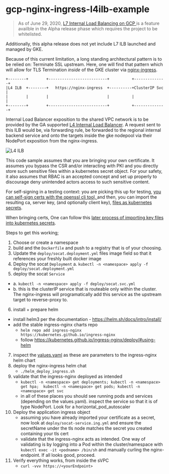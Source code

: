 # gcp-nginx-ingress-l4ilb-example


> As of June 29, 2020,  [L7 Internal Load Balancing on GCP
](https://cloud.google.com/load-balancing/docs/l7-internal#shared_vpc) is a feature availble in the Alpha
release phase which requires the project to be whitelisted.

Additionally, this alpha release does not yet include L7 ILB launched and managed by GKE.

Because of this current limitation, a long standing architectural pattern is to be relied on: Terminate SSL upstream. 
Here, one will find that pattern which will allow for TLS Termination _inside_ of the GKE cluster via
[nginx-ingress](https://kubernetes.github.io/ingress-nginx/). 

```
+--------+        +--------------------------+          +--------------+
|L4 ILB  +--------+   https://nginx-ingress  +----------+ClusterIP Svc |
|        |        |                          |          |              |
+--------+        +--------------------------+          +--------------+
```


  Internal Load Balancer exposition to the shared VPC network is to be provided by the GA supported [L4 Internal Load Balancer](
https://cloud.google.com/load-balancing/docs/internal/). A request sent to this ILB would be, via forwarding rule, be forwarded 
to the regional internal backend service and onto the targets inside the gke nodepool via their NodePort exposition from the nginx-ingress.

![L4 ILB](https://cloud.google.com/load-balancing/images/ilb-high-level.svg)


This code sample assumes that you are bringing your own certificate. It assumes you bypass the CSR and/or interacting with PKI and you directly
store such sensitive files within a kubernetes secret object. For your safety, it also assumes that RBAC is an accepted concept and set up properly to 
discourage deny unintended actors access to such sensitive content. 

For self-signing in a testing context: you 
are picking this up for testing, [you can self-sign certs with the openssl cli tool,
](https://kubernetes.github.io/ingress-nginx/examples/PREREQUISITES/#tls-certificates) and then, you can import the resulting
ca, server key, (and optionally client key), [files as kubernetes secrets](
https://kubernetes.github.io/ingress-nginx/examples/auth/client-certs/#creating-certificate-secrets). 

When bringing certs, One can follow this [later process of importing key files into kubernetes secrets](
https://kubernetes.github.io/ingress-nginx/examples/auth/client-certs/#creating-certificate-secrets). 


Steps to get this working;

1. Choose or create a namespace
2. build and the `Dockerfile` and push to a registry that is of your choosing.
3. Update the `deploy/socat.deployment.yml` files image field so that it references your freshly built docker image
4. Deploy the socat `Deployment`
  a. `kubectl -n <namespace> apply -f deploy/socat.deployment.yml`
5. deploy the socat `Service`
  * a. `kubectl -n <namespace> apply -f deploy/socat.svc.yml`
  * b. this is the clusterIP service that is routeable only within the cluster. 
    The nginx-ingress will programatically add this service as the upstream target to reverse-proxy to.
6.  install + prepare helm 
  * install helm3 per the documentation - https://helm.sh/docs/intro/install/
  * add the stable ingress-nginx charts repo 
    * `helm repo add ingress-nginx https://kubernetes.github.io/ingress-nginx`
    * follow https://kubernetes.github.io/ingress-nginx/deploy/#using-helm
7. inspect the [values.yaml](values.yaml) as these are parameters to the ingress-nginx helm chart
8. deploy the nginx-ingress helm chat
    * `./helm_deploy_ingress.sh`
9. validate that the ingress-nginx deployed as intended
    * `kubectl -n <namespace> get deployments; kubectl -n <namespace> get hpa;  kubectl -n <namespace> get pods; kubectl -n <namespace> get svc`
    * in all of these places you should see running pods and services (depending on the values.yaml). inspect the service so that it is of type NodePort. Look for a horizontal_pod_autoscaler
10. Deploy the application ingress object
    * assuming you have already imported your certificate as a secret, now look at `deploy/socat-service.ing.yml` and
      ensure the secretName under the tls node matches the secret you created containing your tls cert
    * validate that the ingress-nginx acts as intended. One way of validating is by logging into a Pod within the cluster/namespace
      with `kubectl exec -it <podname> /bin/sh` and manually curling the nginx-endpoint. If all looks good, proceed.
12. Verify everything works, from inside the sVPC
     * `curl -vvv https://<yourEndpoint>` 





